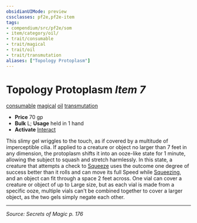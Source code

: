 ```yaml
---
obsidianUIMode: preview
cssclasses: pf2e,pf2e-item
tags:
- compendium/src/pf2e/som
- item/category/oil/
- trait/consumable
- trait/magical
- trait/oil
- trait/transmutation
aliases: ["Topology Protoplasm"]
---
```

# Topology Protoplasm *Item 7*  
[consumable](rules/traits/consumable.md "Consumable Item Trait")  [magical](rules/traits/magical.md "Magical Item Trait")  [oil](rules/traits/oil.md "Oil Item Trait")  [transmutation](rules/traits/transmutation.md "Transmutation School Trait")  

- **Price** 70 gp
- **Bulk** L; **Usage** held in 1 hand
- **Activate** [Interact](rules/actions/interact.md)

This slimy gel wriggles to the touch, as if covered by a multitude of imperceptible cilia. If applied to a creature or object no larger than 7 feet in any dimension, the protoplasm shifts it into an ooze-like state for 1 minute, allowing the subject to squash and stretch harmlessly. In this state, a creature that attempts a check to [Squeeze](rules/actions/squeeze.md) uses the outcome one degree of success better than it rolls and can move its full Speed while [Squeezing](rules/actions/squeeze.md), and an object can fit through a space 2 feet across. One vial can cover a creature or object of up to Large size, but as each vial is made from a specific ooze, multiple vials can't be combined together to cover a larger object, as the two gels simply negate each other.


---
*Source: Secrets of Magic p. 176*